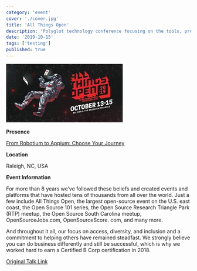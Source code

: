 ```yaml
---
category: 'event'
cover: './cover.jpg'
title: 'All Things Open'
description: 'Polyglot technology conference focusing on the tools, processes and people making open source possible.'
date: '2019-10-15'
tags: ['testing']
published: true
---
```

![cover](./cover.jpg)

**Presence**

[From Robotium to Appium: Choose Your Journey]()

**Location**

Raleigh, NC, USA

**Event Information**

For more than 8 years we’ve followed these beliefs and created events and platforms that have hosted tens of thousands from all over the world.  Just a few include All Things Open, the largest open-source event on the U.S. east coast, the Open Source 101 series, the Open Source Research Triangle Park (RTP) meetup, the Open Source South Carolina meetup, OpenSourceJobs.com, OpenSourceScore. com, and many more.

And throughout it all, our focus on access, diversity, and inclusion and a commitment to helping others have remained steadfast.  We strongly believe you can do business differently and still be successful, which is why we worked hard to earn a Certified B Corp certification in 2018.

[Original Talk Link](https://2019.allthingsopen.org/talk/from-robotium-to-appium-choose-your-journey/)